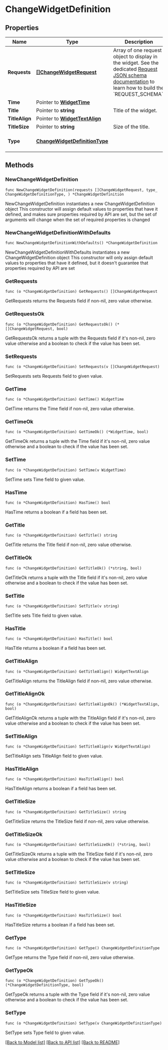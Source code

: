 # ChangeWidgetDefinition

## Properties

Name | Type | Description | Notes
------------ | ------------- | ------------- | -------------
**Requests** | [**[]ChangeWidgetRequest**](ChangeWidgetRequest.md) | Array of one request object to display in the widget.  See the dedicated [Request JSON schema documentation](https://docs.datadoghq.com/dashboards/graphing_json/request_json)  to learn how to build the &#x60;REQUEST_SCHEMA&#x60;. | 
**Time** | Pointer to [**WidgetTime**](WidgetTime.md) |  | [optional] 
**Title** | Pointer to **string** | Title of the widget. | [optional] 
**TitleAlign** | Pointer to [**WidgetTextAlign**](WidgetTextAlign.md) |  | [optional] 
**TitleSize** | Pointer to **string** | Size of the title. | [optional] 
**Type** | [**ChangeWidgetDefinitionType**](ChangeWidgetDefinitionType.md) |  | [default to "change"]

## Methods

### NewChangeWidgetDefinition

`func NewChangeWidgetDefinition(requests []ChangeWidgetRequest, type_ ChangeWidgetDefinitionType, ) *ChangeWidgetDefinition`

NewChangeWidgetDefinition instantiates a new ChangeWidgetDefinition object
This constructor will assign default values to properties that have it defined,
and makes sure properties required by API are set, but the set of arguments
will change when the set of required properties is changed

### NewChangeWidgetDefinitionWithDefaults

`func NewChangeWidgetDefinitionWithDefaults() *ChangeWidgetDefinition`

NewChangeWidgetDefinitionWithDefaults instantiates a new ChangeWidgetDefinition object
This constructor will only assign default values to properties that have it defined,
but it doesn't guarantee that properties required by API are set

### GetRequests

`func (o *ChangeWidgetDefinition) GetRequests() []ChangeWidgetRequest`

GetRequests returns the Requests field if non-nil, zero value otherwise.

### GetRequestsOk

`func (o *ChangeWidgetDefinition) GetRequestsOk() (*[]ChangeWidgetRequest, bool)`

GetRequestsOk returns a tuple with the Requests field if it's non-nil, zero value otherwise
and a boolean to check if the value has been set.

### SetRequests

`func (o *ChangeWidgetDefinition) SetRequests(v []ChangeWidgetRequest)`

SetRequests sets Requests field to given value.


### GetTime

`func (o *ChangeWidgetDefinition) GetTime() WidgetTime`

GetTime returns the Time field if non-nil, zero value otherwise.

### GetTimeOk

`func (o *ChangeWidgetDefinition) GetTimeOk() (*WidgetTime, bool)`

GetTimeOk returns a tuple with the Time field if it's non-nil, zero value otherwise
and a boolean to check if the value has been set.

### SetTime

`func (o *ChangeWidgetDefinition) SetTime(v WidgetTime)`

SetTime sets Time field to given value.

### HasTime

`func (o *ChangeWidgetDefinition) HasTime() bool`

HasTime returns a boolean if a field has been set.

### GetTitle

`func (o *ChangeWidgetDefinition) GetTitle() string`

GetTitle returns the Title field if non-nil, zero value otherwise.

### GetTitleOk

`func (o *ChangeWidgetDefinition) GetTitleOk() (*string, bool)`

GetTitleOk returns a tuple with the Title field if it's non-nil, zero value otherwise
and a boolean to check if the value has been set.

### SetTitle

`func (o *ChangeWidgetDefinition) SetTitle(v string)`

SetTitle sets Title field to given value.

### HasTitle

`func (o *ChangeWidgetDefinition) HasTitle() bool`

HasTitle returns a boolean if a field has been set.

### GetTitleAlign

`func (o *ChangeWidgetDefinition) GetTitleAlign() WidgetTextAlign`

GetTitleAlign returns the TitleAlign field if non-nil, zero value otherwise.

### GetTitleAlignOk

`func (o *ChangeWidgetDefinition) GetTitleAlignOk() (*WidgetTextAlign, bool)`

GetTitleAlignOk returns a tuple with the TitleAlign field if it's non-nil, zero value otherwise
and a boolean to check if the value has been set.

### SetTitleAlign

`func (o *ChangeWidgetDefinition) SetTitleAlign(v WidgetTextAlign)`

SetTitleAlign sets TitleAlign field to given value.

### HasTitleAlign

`func (o *ChangeWidgetDefinition) HasTitleAlign() bool`

HasTitleAlign returns a boolean if a field has been set.

### GetTitleSize

`func (o *ChangeWidgetDefinition) GetTitleSize() string`

GetTitleSize returns the TitleSize field if non-nil, zero value otherwise.

### GetTitleSizeOk

`func (o *ChangeWidgetDefinition) GetTitleSizeOk() (*string, bool)`

GetTitleSizeOk returns a tuple with the TitleSize field if it's non-nil, zero value otherwise
and a boolean to check if the value has been set.

### SetTitleSize

`func (o *ChangeWidgetDefinition) SetTitleSize(v string)`

SetTitleSize sets TitleSize field to given value.

### HasTitleSize

`func (o *ChangeWidgetDefinition) HasTitleSize() bool`

HasTitleSize returns a boolean if a field has been set.

### GetType

`func (o *ChangeWidgetDefinition) GetType() ChangeWidgetDefinitionType`

GetType returns the Type field if non-nil, zero value otherwise.

### GetTypeOk

`func (o *ChangeWidgetDefinition) GetTypeOk() (*ChangeWidgetDefinitionType, bool)`

GetTypeOk returns a tuple with the Type field if it's non-nil, zero value otherwise
and a boolean to check if the value has been set.

### SetType

`func (o *ChangeWidgetDefinition) SetType(v ChangeWidgetDefinitionType)`

SetType sets Type field to given value.



[[Back to Model list]](../README.md#documentation-for-models) [[Back to API list]](../README.md#documentation-for-api-endpoints) [[Back to README]](../README.md)


